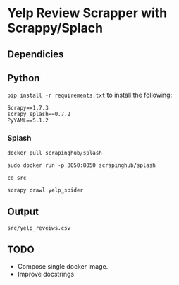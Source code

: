 # Yelp Review Scrapper with Scrappy/Splach

## Dependicies

## Python

`pip install -r requirements.txt` to install the following:

```
Scrapy==1.7.3
scrapy_splash==0.7.2
PyYAML==5.1.2
```

### Splash


`docker pull scrapinghub/splash`

`sudo docker run -p 8050:8050 scrapinghub/splash`

`cd src`

`scrapy crawl yelp_spider`

## Output

`src/yelp_reveiws.csv`

## TODO

* Compose single docker image.
* Improve docstrings